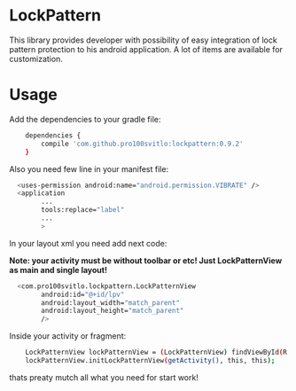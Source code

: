 # LockPattern

This library provides developer with possibility of easy integration of lock pattern protection to his android application. A lot of items are available for customization.

<!--![alt text](screenshots/111222.gif "Description goes here")-->

# Usage
Add the dependencies to your gradle file:
```sh
    dependencies {
        compile 'com.github.pro100svitlo:lockpattern:0.9.2'
    }
```
Also you need few line in your manifest file:
```sh
  <uses-permission android:name="android.permission.VIBRATE" />
  <application
        ...
        tools:replace="label"
        ...
        >
```
In your layout xml you need add next code:

**Note: your activity must be without toolbar or etc! Just LockPatternView as main and single layout!**
```sh
  <com.pro100svitlo.lockpattern.LockPatternView
        android:id="@+id/lpv"
        android:layout_width="match_parent"
        android:layout_height="match_parent"
        />
```
Inside your activity or fragment:
```sh
    LockPatternView lockPatternView = (LockPatternView) findViewById(R.id.lpv);
    lockPatternView.initLockPatternView(getActivity(), this, this);
```
thats preaty mutch all what you need for start work!


